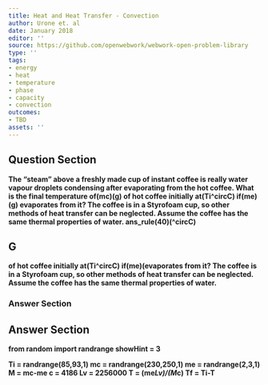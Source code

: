 ```yaml
---
title: Heat and Heat Transfer - Convection
author: Urone et. al
date: January 2018
editor: ''
source: https://github.com/openwebwork/webwork-open-problem-library
type: ''
tags:
- energy
- heat
- temperature
- phase
- capacity
- convection
outcomes:
- TBD
assets: ''
---
```


## Question Section 

<b>
The “steam” above a freshly made cup of instant coffee is really water vapour droplets condensing after evaporating from the hot coffee. What is the final temperature of(mc)(g) of hot coffee initially at(Ti^circC) if(me)(g) evaporates from it? The coffee is in a Styrofoam cup, so other methods of heat transfer can be neglected. Assume the coffee has the same thermal properties of water.
ans_rule(40)(^circC)

## G
of hot coffee initially at(Ti^circC) if(me)(evaporates from it? The coffee is in a Styrofoam cup, so other methods of heat transfer can be neglected. Assume the coffee has the same thermal properties of water.
### Answer Section


## Answer Section

from random import randrange
showHint = 3

Ti = randrange(85,93,1)
mc = randrange(230,250,1)
me = randrange(2,3,1)
M = mc-me
c = 4186
Lv = 2256000
T = (me*Lv)/(M*c)
Tf = Ti-T